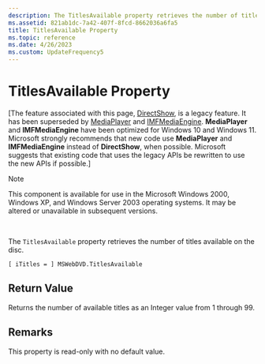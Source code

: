 ```yaml
---
description: The TitlesAvailable property retrieves the number of titles available on the disc.
ms.assetid: 821ab1dc-7a42-407f-8fcd-8662036a6fa5
title: TitlesAvailable Property
ms.topic: reference
ms.date: 4/26/2023
ms.custom: UpdateFrequency5
---
```


# TitlesAvailable Property

\[The feature associated with this page, [DirectShow](/windows/win32/directshow/directshow), is a legacy feature. It has been superseded by [MediaPlayer](/uwp/api/Windows.Media.Playback.MediaPlayer) and [IMFMediaEngine](/windows/win32/api/mfmediaengine/nn-mfmediaengine-imfmediaengine). **MediaPlayer** and **IMFMediaEngine** have been optimized for Windows 10 and Windows 11. Microsoft strongly recommends that new code use **MediaPlayer** and **IMFMediaEngine** instead of **DirectShow**, when possible. Microsoft suggests that existing code that uses the legacy APIs be rewritten to use the new APIs if possible.\]

> [!Note]  
> This component is available for use in the Microsoft Windows 2000, Windows XP, and Windows Server 2003 operating systems. It may be altered or unavailable in subsequent versions.

 

The `TitlesAvailable` property retrieves the number of titles available on the disc.

``` syntax
[ iTitles = ] MSWebDVD.TitlesAvailable
```

## Return Value

Returns the number of available titles as an Integer value from 1 through 99.

## Remarks

This property is read-only with no default value.

 

 



